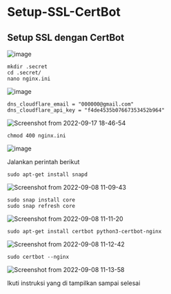 # Setup-SSL-CertBot

## Setup SSL dengan CertBot


![image](https://user-images.githubusercontent.com/40049149/190854835-64990e08-1c7c-4548-ae86-478cd99f39a7.png)

    mkdir .secret
    cd .secret/
    nano nginx.ini

![image](https://user-images.githubusercontent.com/40049149/190855050-c7ecf17d-ffaf-4b10-97a8-4c8409d0fbd2.png)

    dns_cloudflare_email = "000000@gmail.com"
    dns_cloudflare_api_key = "f4de4535b07667353452b964"

![Screenshot from 2022-09-17 18-46-54](https://user-images.githubusercontent.com/40049149/190855108-0caf3670-fab8-40e7-a931-e168e0925639.png)
    
    chmod 400 nginx.ini
    
![image](https://user-images.githubusercontent.com/40049149/190855221-715924f7-e5e4-4506-9c22-2ffba5b7779c.png)

Jalankan perintah berikut

    sudo apt-get install snapd
    
![Screenshot from 2022-09-08 11-09-43](https://user-images.githubusercontent.com/40049149/189168233-95c77b97-b610-4abd-aa00-b528ab1d6827.png)
    
    sudo snap install core
    sudo snap refresh core
    
![Screenshot from 2022-09-08 11-11-20](https://user-images.githubusercontent.com/40049149/189168421-e31c5a96-61c0-4944-b0b5-69ae66124fbd.png)

    sudo apt-get install certbot python3-certbot-nginx

![Screenshot from 2022-09-08 11-12-42](https://user-images.githubusercontent.com/40049149/189168460-2badc6a2-cc5e-4e25-95fd-85fcfd56a7a7.png)

    sudo certbot --nginx
    
![Screenshot from 2022-09-08 11-13-58](https://user-images.githubusercontent.com/40049149/189168487-41fa0379-754a-40ed-a723-6abd42b5ae65.png)

Ikuti instruksi yang di tampilkan sampai selesai
